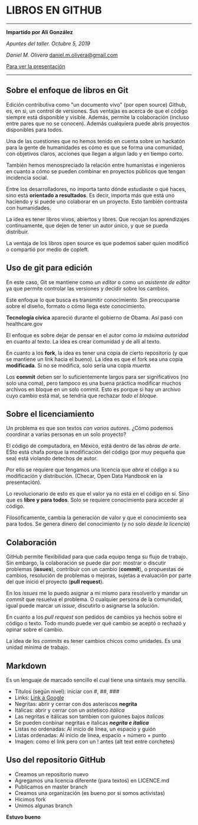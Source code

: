 # LIBROS EN GITHUB

---
**Impartido por Alí González**

*Apuntes del taller. Octubre 5, 2019*

*Daniel M. Olivera* daniel.m.olivera@gmail.com


[Para ver la presentación](http://bit.do/librosengithub)


---


## Sobre el enfoque de libros en Git

Edición contributiva como "un documento vivo" (por open source)
Github, es, en si, un control de versiones. Sus ventajas es acerca de que el código siempre está disponible y visible. Además, permite la colaboración (incluso entre pares que no se conocen). Además cualquiera puede abris proyectos disponibles para todos.

Una de las cuestiones que no hemos tenido en cuenta sobre un hackatón para la gente de humanidades es cómo es que se forma una comunidad, con objetivos claros, acciones que llegan a algun lado y en tiempo corto.

También hemos menospreciado la relación entre humanistas e ingenieros en cuanto a cómo se pueden combinar en proyectos públicos que tengan incidencia social.

Entre los desarrolladores, no importa tanto dónde estudiaste o qué haces, sino está **orientado a resultados**. Es decir, importa más que está uno haciendo y si puede uno colaborar en un proyecto. Esto también contrasta con humanidades.

La idea es tener libros vivos, abiertos y libres. Que recojan los aprendizajes continuamente, que dejen de tener un autor único, y que se pueda distribuir.

La ventaja de los libros open source es que podemos saber quien modificó o compartió por medio de copleft.




## Uso de git para edición

En este caso, Git se mantiene como un *editor* o como un *asistente de editor* ya que permite controlar las versiones y decidir sobre los cambios.

Este enfoque lo que busca es transmitir conocimiento. Sin preocuparse sobre el diseño, formato o cómo llega este conocimiento.

**Tecnología cívica** apareció durante el gobierno de Obama. Así pasó con healthcare.gov

El enfoque es sobre dejar de pensar en el autor como *la máxima autoridad* en cuanto al texto. La idea es crear comunidad y de allí al texto.

En cuanto a los **fork**, la idea es tener una copia de cierto repositorio (y que se mantiene un link hacia el bueno). La idea es que el fork sea una copia **modificada**. Si no se modifica, solo sería una copia *muerta*. 

Los **commit** deben ser lo suficientemente largos para ser significativos (no solo una coma), pero tampoco es una buena práctica modificar muchos archivos en bloque en un solo commit.  Esto es porque si hay un archivo cuyo cambio está mal, se tendría que rechazar *todo el bloque*.


## Sobre el licenciamiento

Un problema es que son textos *con varios autores*. ¿Cómo podemos coordinar a varias personas en un solo proyecto?

El código de computadora, en México, está dentro de las *obras de arte*. ESto está chafa porque la modificación del código (por muy pequeña que sea) está violando detechos de autor.

Por ello se requiere que tengamos una licencia que *abra* el código a su modificación y distribución. (Checar, Open Data Handbook en la presentación).

Lo revolucionario de esto es que el valor ya no está en el código en sí. Sino que es **libre y para todos**. Solo se requiere conocimiento para acceder al código.

Filosóficamente, cambia la generación de valor y que el conocimiento sea para todos. Se genera dinero del conocimiento (y no solo *desde la licencia*)

## Colaboración

GitHub permite flexibilidad para que cada equipo tenga su flujo de trabajo. Sin embargo, la colaboración se puede dar por: mostrar o discutir problemas (**issues**), contribuir con un cambio (**commit**), o propuestas de cambios, resolución de problemas o mejoras, sujetas a evaluación por parte del que inició el proyecto (**pull request**).

En los *issues* me lo puedo asignar a mi mismo para resolverlo y mandar un *commit* que resuelva el problema. O cualquier persona de la comunidad, igual puede marcar un *issue*, discutirlo o asignarse la solución.
 
En cuanto a los *pull request* son pedidos de cambios ya hechos sobre el código o texto. Todo mundo puede ver qué cambio se aceptó o rechazó y opinar sobre el cambio.

La idea de los *commits* es tener cambios chicos como unidades. Es una unidad mínima de trabajo.

## Markdown

Es un lenguaje de marcado sencillo el cual tiene una sintaxis muy sencilla.

 - Títulos (según nivel): iniciar con #, ##, ###
 - Links: [Link a Google](www.google.com.mx)
 - Negritas: abrir y cerrar con dos asteriscos **negrita**
 - Itálicas: abrir y cerrar con un astetisco *itálica*
 - Las negritas e itálicas son tambien con guiones bajos _italicas_
 - Se pueden conbinar negritas e italicas _**negrita e italica**_
 - Listas no ordenadas: Al inicio de línea, un espacio y guión
 - Listas ordenadas: Al inicio de línea, espacio + número + punto
 - Imagen: como el link pero con un ! antes (alt text entre corchetes)

## Uso del repositorio GitHub

 - Creamos un repositorio nuevo
 - Agregamos una licencia diferente (para textos) en LICENCE.md
 - Publicamos en master branch
 - Creamos una organización (es bueno por si somos activistas)
 - Hicimos fork
 - Unimos algunas branch

**Estuvo bueno**
